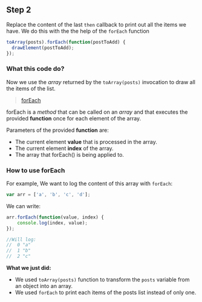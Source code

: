 ## Step 2

Replace the content of the last `then` callback to print out all the items we have.
We do this with the the help of the `forEach` function

```javascript
toArray(posts).forEach(function(postToAdd) {
  drawElement(postToAdd);
});
```

### What this code do?

Now we use the _array_ returned by the `toArray(posts)` invocation to draw all the items of the list.

> [forEach](https://developer.mozilla.org/en-US/docs/Web/JavaScript/Reference/Global_Objects/Array/forEach)

forEach is a _method_ that can be called on an _array_ and that executes the provided __function__ once for each element of the array.

Parameters of the provided __function__ are:

* The current element __value__ that is processed in the array.
* The current element __index__ of the array.
* The array that forEach() is being applied to.

### How to use forEach

For example, We want to log the content of this array with `forEach`:

```javascript
var arr = ['a', 'b', 'c', 'd'];
```

We can write:

```javascript
arr.forEach(function(value, index) {
	console.log(index, value);
});

//Will log:
//  0 "a"
//  1 "b"
//  2 "c"
```

**What we just did:**

 * We used `toArray(posts)` function to transform the `posts` variable from an object into an array.
 * We used `forEach` to print each items of the posts list instead of only one.

